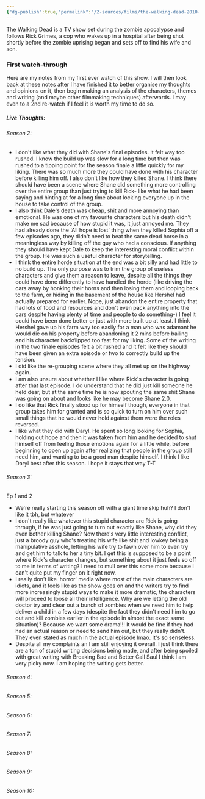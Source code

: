 ```yaml
---
{"dg-publish":true,"permalink":"/2-sources/films/the-walking-dead-2010-2022/","title":"The Walking Dead","tags":["mediaDB/tv/series","tvshow"],"created":"2025-08-08T10:30:51.688+10:00","updated":"2025-08-12T15:44:06.129+10:00"}
---
```


The Walking Dead is a TV show set during the zombie apocalypse and follows Rick Grimes, a cop who wakes up in a hospital after being shot shortly before the zombie uprising began and sets off to find his wife and son. 

### First watch-through
Here are my notes from my first ever watch of this show. I will then look back at these notes after I have finished it to better organise my thoughts and opinions on it, then begin making an analysis of the characters, themes and writing (and maybe other filmmaking techniques) afterwards. I may even to a 2nd re-watch if I feel it is worth my time to do so. 
##### Live Thoughts:
###### Season 2:

- I don't like what they did with Shane's final episodes. It felt way too rushed. I know the build up was slow for a long time but then was rushed to a tipping point for the season finale a little quickly for my liking. There was so much more they could have done with his character before killing him off. I also don't like how they killed Shane. I think there should have been a scene where Shane did something more controlling over the entire group than just trying to kill Rick- like what he had been saying and hinting at for a long time about locking everyone up in the house to take control of the group. 
- I also think Dale's death was cheap, shit and more annoying than emotional. He was one of my favourite characters but his death didn't make me sad because of how stupid it was, it just annoyed me. They had already done the 'All hope is lost' thing when they killed Sophia off a few episodes ago, they didn't need to beat the same dead horse in a meaningless way by killing off the guy who had a conscious. If anything they should have kept Dale to keep the interesting moral conflict within the group. He was such a useful character for storytelling.
- I think the entire horde situation at the end was a bit silly and had little to no build up. The only purpose was to trim the group of useless characters and give them a reason to leave, despite all the things they could have done differently to have handled the horde (like driving the cars away by honking their horns and then losing them and looping back to the farm, or hiding in the basement of the house like Hershel had actually prepared for earlier. Nope, just abandon the entire property that had lots of food and resources and don't even pack anything into the cars despite having plenty of time and people to do something-) I feel it could have been done better or just with more built up at least. I think Hershel gave up his farm way too easily for a man who was adamant he would die on his property before abandoning it 2 mins before bailing and his character backflipped too fast for my liking. Some of the writing in the two finale episodes felt a bit rushed and it felt like they should have been given an extra episode or two to correctly build up the tension.
- I did like the re-grouping scene where they all met up on the highway again.
- I am also unsure about whether I like where Rick's character is going after that last episode. I do understand that he did just kill someone he held dear, but at the same time he is now spouting the same shit Shane was going on about and looks like he may become Shane 2.0.
- I do like that Rick finally stood up for himself though, everyone in that group takes him for granted and is so quick to turn on him over such small things that he would never hold against them were the roles reversed.
- I like what they did with Daryl. He spent so long looking for Sophia, holding out hope and then it was taken from him and he decided to shut himself off from feeling those emotions again for a little while, before beginning to open up again after realizing that people in the group still need him, and wanting to be a good man despite himself. I think I like Daryl best after this season. I hope it stays that way T-T 

###### Season 3:
Ep 1 and 2
- We're really starting this season off with a giant time skip huh? I don't like it tbh, but whatever
- I don't really like whatever this stupid character arc Rick is going through, if he was just going to turn out exactly like Shane, why did they even bother killing Shane? Now there's very little interesting conflict, just a broody guy who's treating his wife like shit and lowkey being a manipulative asshole, letting his wife try to fawn over him to even try and get him to talk to her a tiny bit. I get this is supposed to be a point where Rick's character changes, but something about it just feels so off to me in terms of writing? I need to mull over this some more because I can't quite put my finger on it right now.
- I really don't like 'horror' media where most of the main characters are idiots, and it feels like as the show goes on and the writers try to find more increasingly stupid ways to make it more dramatic, the characters will proceed to loose all their intelligence. Why are we letting the old doctor try and clear out a bunch of zombies when we need him to help deliver a child in a few days (despite the fact they didn't need him to go out and kill zombies earlier in the episode in almost the exact same situation)? Because we want some drama!!! It would be fine if they had had an actual reason or need to send him out, but they really didn't. They even stated as much in the actual episode lmao. It's so senseless.  
- Despite all my complaints an I am still enjoying it overall. I just think there are a ton of stupid writing decisions being made, and after being spoiled with great writing with Breaking Bad and Better Call Saul I think I am very picky now. I am hoping the writing gets better.

###### Season 4:

###### Season 5:

###### Season 6:

###### Season 7:

###### Season 8:

###### Season 9:

###### Season 10:
